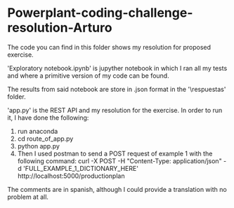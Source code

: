 # Powerplant-coding-challenge-resolution-Arturo

The code you can find in this folder shows my resolution for proposed exercise.

'Exploratory notebook.ipynb' is jupyther notebook in which I ran all my tests and where a primitive version of my code can be found.

The results from said notebook are store in .json format in the '\respuestas' folder.

'app.py' is the REST API and my resolution for the exercise. In order to run it, I have done the following:

1. run anaconda
2. cd route_of_app.py
3. python app.py
4. Then I used postman to send a POST request of example 1 with the following command:
curl -X POST -H "Content-Type: application/json" -d 'FULL_EXAMPLE_1_DICTIONARY_HERE' http://localhost:5000/productionplan

The comments are in spanish, although I could provide a translation with no problem at all.
